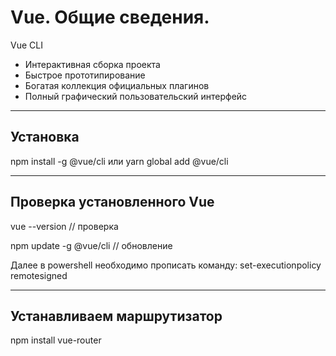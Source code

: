 # Vue. Общие сведения.

Vue CLI
- Интерактивная сборка проекта
- Быстрое прототипирование
- Богатая коллекция официальных плагинов
- Полный графический пользовательский интерфейс
***
## Установка
npm install -g @vue/cli
или
yarn global add @vue/cli
***
## Проверка установленного Vue
vue --version // проверка

npm update -g @vue/cli // обновление

Далее в powershell необходимо прописать команду:
set-executionpolicy remotesigned
***
## Устанавливаем маршрутизатор
npm install vue-router